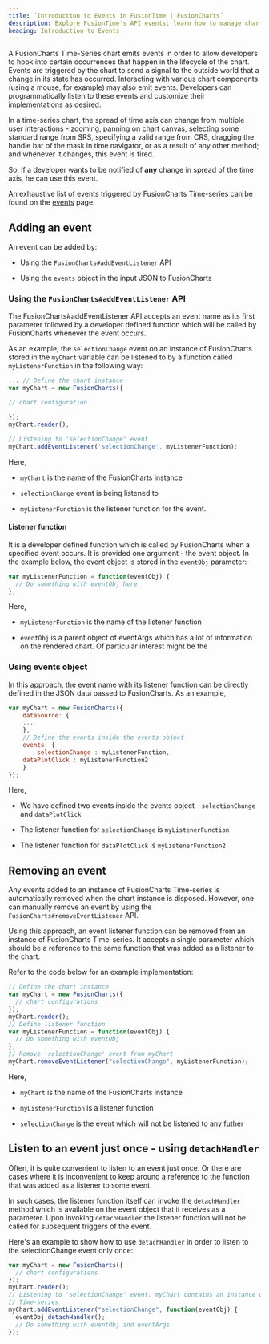 ```yaml
---
title: ´Introduction to Events in FusionTime | FusionCharts´
description: Explore FusionTime's API events: learn how to manage chart interactions with detailed documentation on event handling in FusionTime by FusionCharts. Check now!
heading: Introduction to Events
---
```


A FusionCharts Time-Series chart emits events in order to allow developers to hook into certain occurrences that happen in the lifecycle of the chart. Events are triggered by the chart to send a signal to the outside world that a change in its state has occurred. Interacting with various chart components (using a mouse, for example) may also emit events. Developers can programmatically listen to these events and customize their implementations as desired.

In a time-series chart, the spread of time axis can change from multiple user interactions - zooming, panning on chart canvas, selecting some standard range from SRS, specifying a valid range from CRS, dragging the handle bar of the mask in time navigator, or as a result of any other method; and whenever it changes, this event is fired.

So, if a developer wants to be notified of **any** change in spread of the time axis, he can use this event.

An exhaustive list of events triggered by FusionCharts Time-series can be found on the [events](/fusiontime/api/fusiontime-events) page.

## Adding an event

An event can be added by:

- Using the `FusionCharts#addEventListener` API

- Using the `events` object in the input JSON to FusionCharts

### Using the `FusionCharts#addEventListener` API

The FusionCharts#addEventListener API accepts an event name as its first parameter followed by a developer defined function which will be called by FusionCharts whenever the event occurs.

As an example, the `selectionChange` event on an instance of FusionCharts stored in the `myChart` variable can be listened to by a function called `myListenerFunction` in the following way:

```javascript
... // Define the chart instance
var myChart = new FusionCharts({

// chart configuration

});
myChart.render();

// Listening to 'selectionChange' event
myChart.addEventListener('selectionChange', myListenerFunction);
```

Here,

- `myChart` is the name of the FusionCharts instance

- `selectionChange` event is being listened to

- `myListenerFunction` is the listener function for the event.

#### Listener function

It is a developer defined function which is called by FusionCharts when a specified event occurs. It is provided one argument - the event object. In the example below, the event object is stored in the `eventObj` parameter:

```javascript
var myListenerFunction = function(eventObj) {
  // Do something with eventObj here
};
```

Here,

- `myListenerFunction` is the name of the listener function

- `eventObj` is a parent object of eventArgs which has a lot of information on the rendered chart. Of particular interest might be the

### Using events object

In this approach, the event name with its listener function can be directly defined in the JSON data passed to FusionCharts. As an example,

```javascript
var myChart = new FusionCharts({
	dataSource: {
	...
	},
	// Define the events inside the events object
	events: {
		selectionChange : myListenerFunction,
	dataPlotClick : myListenerFunction2
	}
});
```

Here,

- We have defined two events inside the events object - `selectionChange` and `dataPlotClick`

- The listener function for `selectionChange` is `myListenerFunction`

- The listener function for `dataPlotClick` is `myListenerFunction2`

## Removing an event

Any events added to an instance of FusionCharts Time-series is automatically removed when the chart instance is disposed. However, one can manually remove an event by using the `FusionCharts#removeEventListener` API.

Using this approach, an event listener function can be removed from an instance of FusionCharts Time-series. It accepts a single parameter which should be a reference to the same function that was added as a listener to the chart.

Refer to the code below for an example implementation:

```javascript
// Define the chart instance
var myChart = new FusionCharts({
  // chart configurations
});
myChart.render();
// Define listener function
var myListenerFunction = function(eventObj) {
  // Do something with eventObj
};
// Remove 'selectionChange' event from myChart
myChart.removeEventListener("selectionChange", myListenerFunction);
```

Here,

- `myChart` is the name of the FusionCharts instance

- `myListenerFunction` is a listener function

- `selectionChange` is the event which will not be listened to any futher

## Listen to an event just once - using `detachHandler`

Often, it is quite convenient to listen to an event just once. Or there are cases where it is inconvenient to keep around a reference to the function that was added as a listener to some event.

In such cases, the listener function itself can invoke the `detachHandler` method which is available on the event object that it receives as a parameter. Upon invoking `detachHandler` the listener function will not be called for subsequent triggers of the event.

Here's an example to show how to use `detachHandler` in order to listen to the selectionChange event only once:

```javascript
var myChart = new FusionCharts({
  // chart configurations
});
myChart.render();
// Listening to 'selectionChange' event. myChart contains an instance of FusionCharts
// Time-series
myChart.addEventListener("selectionChange", function(eventObj) {
  eventObj.detachHandler();
  // Do something with eventObj and eventArgs
});
```
